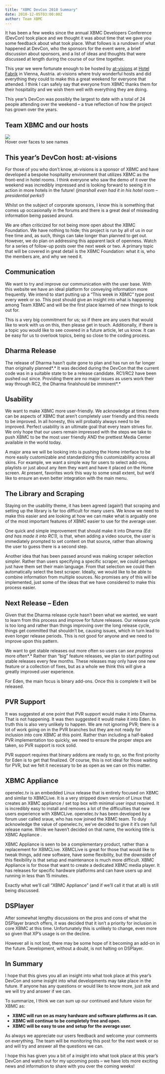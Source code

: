 ```yaml
---
title: "XBMC DevCon 2010 Summary"
date: 2010-12-05T03:00:00Z
author: Team XBMC
---
```


It has been a few weeks since the annual XBMC Developers Conference (DevCon) took place and we thought it was about time that we gave you some feedback about what took place. What follows is a rundown of what happened at DevCon, who the sponsors for the event were, a brief discussion about sponsors, and a list of ideas and thoughts that were discussed at length during the course of our time together.

This year we were fortunate enough to be hosted by [at-visions](https://www.at-visions.com/) at [Hotel Fabrik](https://www.hotel-fabrik.at/de-de/) in Vienna, Austria. at-visions where truly wonderful hosts and did everything they could to make this a great weekend for everyone that attended. I think I can safely say that everyone from XBMC thanks them for their hospitality and we wish them well with everything they are doing.

This year’s DevCon was possibly the largest to date with a total of 24 people attending over the weekend – a true reflection of how the project has grown over the years.

## Team XBMC and our hosts

![](/images/blog/XBMC-DevCon-2010-Attendees-resized.webp)  
 Hover over faces to see names

## **This year’s DevCon host: at-visions**

For those of you who don’t know, at-visions is a sponsor of XBMC and have developed a bespoke hospitality environment that utilizes XBMC as the front-end in hotel rooms. I think everyone who saw the demo of it over the weekend was incredibly impressed and is looking forward to seeing it in action in more hotels in the future! _(jmarshall even had it in his hotel room – presidential perks!)_

Whilst on the subject of corporate sponsors, I know this is something that comes up occasionally in the forums and there is a great deal of misleading information being passed around.

We are often criticized for not being more open about the XBMC Foundation. We have nothing to hide; this project is run by all of us in our free time and, as such, things can take longer than planned to get out. However, we do plan on addressing this apparent lack of openness. Watch for a series of follow-up posts over the next week or two. A primary topic that will be covered in great detail is the XBMC Foundation: what it is, who the members are, and why we need it.

## Communication

We want to try and improve our communication with the user base. With this website we have an ideal platform for conveying information more frequently. We intend to start putting up a “This week in XBMC” type post every week or so. This post should give an insight into what is happening among Team XBMC and will be the first place learned of new things to look out for.

This is a very big commitment for us; so if there are any users that would like to work with us on this, then please get in touch. Additionally, if there is a topic you would like to see covered in a future article, let us know. It can be easy for us to overlook topics, being so close to the coding process.

## Dharma Release

The release of Dharma hasn’t quite gone to plan and has run on far longer than originally planned*.* It was decided during the DevCon that the current code was in a suitable state to be a release candidate. RC1/RC2 have been pushed out since. Providing there are no major issues as users work their way through RC2, the Dharma finalshould be imminent*.*

## Usability

We want to make XBMC more user-friendly. We acknowledge at times there can be aspects of XBMC that aren’t completely user friendly and this needs to be improved. In all honesty, this will probably always need to be improved. Perfect usability is an ultimate goal that every team strives for. We only hope that our users remain impressed with the steps we take to push XBMC to be the most user friendly AND the prettiest Media Center available in the world today.

A major area we will be looking into is pushing the Home interface to be more easily customizable and standardizing this customizability across all skins. For example, we want a simple way for users to select add-ons, playlists or just about any item they want and have it placed on the Home screen. At present, favorites work this way to some small extent, but we’d like to ensure an even better integration with the main menu.

## The Library and Scraping

Staying on the usability theme, it has been agreed (again!) that scraping and setting up the library is far too difficult for many users. We know we need to make this easier and are looking at how we can make what is arguably one of the most important features of XBMC easier to use for the average user.

One quick and simple improvement that should make it into Dharma _(Ed: and has made it into RC1),_ is that, when adding a video source, the user is immediately prompted to set content on that source, rather than allowing the user to guess there is a second step.

Another idea that has been passed around was making scraper selection simpler. Rather than users specifying a specific scraper, we could perhaps just have them set their main language. From that selection we could then automatically select the best scraper. Ideally, we would like to be able to combine information from multiple sources. No promises any of this will be implemented, just some of the ideas that we have considered to make this process easier.

## Next Release – Eden

Given that the Dharma release cycle hasn’t been what we wanted, we want to learn from this process and improve for future releases. Our release cycle is too long and rather than things improving over the long release cycle, things get committed that shouldn’t be, causing issues, which in turn lead to even longer release periods. This is not good for anyone and we need to improve upon this pattern.

We want to get stable releases out more often so users can _see progress_ more often*.* Rather than “big” feature releases, we plan to start putting out stable releases every few months. These releases may only have one new feature or a collection of fixes, but as a whole we think this will give a greatly improved user experience.

For Eden, the main focus is binary add-ons. Once this is complete it will be released.

## PVR Support

It was suggested at one point that PVR support would make it into Dharma. That is not happening. It was then suggested it would make it into Eden. In truth this is also very unlikely to happen. We are not ignoring PVR; there is a lot of work going on in the PVR branches but they are not ready for inclusion into core XBMC at this point. Rather than including a half-baked PVR implementation too quickly, we need to ensure the proper steps are taken, so PVR support is rock solid.

PVR support requires that binary addons are ready to go, so the first priority for Eden is to get that finalized. Of course, this is not ideal for those waiting for PVR, but we felt it necessary to be as open as we can on this matter.

## XBMC Appliance

openelec.tv is an embedded Linux release that is entirely focused on XBMC and similar to XBMCLive. It is a very stripped down version of Linux that creates an XBMC appliance / set top box with minimal user input required. It is incredibly easy to install and removes a lot of the difficulties that new users experience with XBMCLive. openelec.tv has been developed by a forum user called sraue, who has now joined the XBMC team. To duly acknowledge the value of openelec.tv, we’ve decided to give it it’s own full release name. While we haven’t decided on that name, the working title is XBMC Appliance .

XBMC Appliance is seen to be a complementary product, rather than a replacement for XBMCLive. XBMCLive is great for those that would like to tweak things, add new software, have some flexibility, but the downside of this flexibility is that setup and maintenance is much more difficult. XBMC Appliance is for those that want to create a dedicated XBMC media player. It has releases for specific hardware platforms and can have users up and running in less than 15 minutes.

Exactly what we’ll call “XBMC Appliance” (and if we’ll call it that at all) is still being discussed.

## DSPlayer

After somewhat lengthy discussions on the pros and cons of what the DSPlayer branch offers, it was decided that it isn’t a priority for inclusion in core XBMC at this time. Unfortunately this is unlikely to change, even more so given that XP’s usage is on the decline.

However all is not lost, there may be some hope of it becoming an add-on in the future. Development, without a doubt, is not halting on DSPlayer.

## In Summary

I hope that this gives you all an insight into what took place at this year’s DevCon and some insight into what developments may take place in the future. If anyone has any questions or would like to know more, just ask and we will try and answer if we can.

To summarize, I think we can sum up our continued and future vision for XBMC as:

- **XBMC will run on as many hardware and software platforms as it can.**
- **XBMC will continue to be completely free and open.**
- **XBMC will be easy to use and setup for the average user.**

As always we appreciate our users feedback and welcome your comments on everything. The team will be monitoring this post for the next week or so and will try and answer all the questions we can.

I hope this has given you a bit of a insight into what took place at this year’s DevCon and watch out for my upcoming posts – we have lots more exciting news and information to share with you over the coming weeks!
